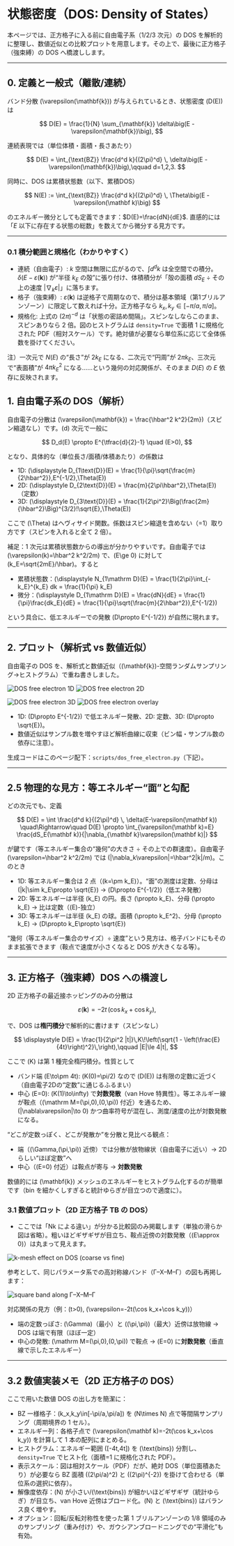 # 状態密度（DOS: Density of States）

本ページでは、正方格子に入る前に自由電子系（1/2/3 次元）の DOS を解析的に整理し、数値近似との比較プロットを用意します。その上で、最後に正方格子（強束縛）の DOS へ橋渡しします。

---

## 0. 定義と一般式（離散/連続）

バンド分散 \(\varepsilon(\mathbf{k})\) が与えられているとき、状態密度 \(D(E)\) は

$$
D(E) = \frac{1}{N} \sum_{\mathbf{k}} \delta\big(E - \varepsilon(\mathbf{k})\big),
$$

連続表現では（単位体積・面積・長さあたり）

$$
D(E) = \int_{\text{BZ}} \frac{d^d k}{(2\pi)^d} \, \delta\big(E - \varepsilon(\mathbf{k})\big),\qquad d=1,2,3.
$$

同時に、DOS は累積状態数（以下、累積DOS）

$$
N(E) := \int_{\text{BZ}} \frac{d^d k}{(2\pi)^d} \, \Theta\big(E - \varepsilon(\mathbf k)\big)
$$

のエネルギー微分としても定義できます：$D(E)=\frac{dN}{dE}$. 直感的には「$E$ 以下に存在する状態の総数」を数えてから微分する見方です。

---

### 0.1 積分範囲と規格化（わかりやすく）

- 連続（自由電子）: $k$ 空間は無限に広がるので、$\int d^d k$ は全空間での積分。$\delta(E-\varepsilon(\mathbf k))$ が“半径 $k_E$ の殻”に張り付け、体積積分が「殻の面積 $dS_E$ ÷ その上の速度 $|\nabla_k\varepsilon|$」に落ちます。
- 格子（強束縛）: $\varepsilon(\mathbf k)$ は逆格子で周期なので、積分は基本領域（第1ブリルアンゾーン）に限定して数えれば十分。正方格子なら $k_x,k_y\in[-\pi/a,\pi/a]$。
- 規格化: 上式の $(2\pi)^{-d}$ は「状態の密詰め間隔」。スピンなしならこのまま、スピンありなら 2 倍。図のヒストグラムは `density=True` で面積 1 に規格化された PDF（相対スケール）です。絶対値が必要なら単位系に応じて全体係数を掛けてください。

注）一次元で $N(E)$ の“長さ”が $2k_E$ になる、二次元で“円周”が $2\pi k_E$、三次元で“表面積”が $4\pi k_E^2$ になる……という幾何の対応関係が、そのまま $D(E)$ の $E$ 依存に反映されます。

## 1. 自由電子系の DOS（解析）

自由電子の分散は \(\varepsilon(\mathbf{k}) = \frac{\hbar^2 k^2}{2m}\)（スピン縮退なし）です。\(d\) 次元で一般に

$$
D_d(E) \propto E^{\tfrac{d}{2}-1} \quad (E>0),
$$

となり、具体的な（単位長さ/面積/体積あたり）の係数は

- 1D: \(\displaystyle D_{1\text{D}}(E) = \frac{1}{\pi}\sqrt{\frac{m}{2\hbar^2}}\,E^{-1/2}\,\Theta(E)\)
- 2D: \(\displaystyle D_{2\text{D}}(E) = \frac{m}{2\pi\hbar^2}\,\Theta(E)\)（定数）
- 3D: \(\displaystyle D_{3\text{D}}(E) = \frac{1}{2\pi^2}\Big(\frac{2m}{\hbar^2}\Big)^{3/2}\!\sqrt{E}\,\Theta(E)\)

ここで \(\Theta\) はヘヴィサイド関数。係数はスピン縮退を含めない（=1）取り方です（スピンを入れると全て 2 倍）。

補足：1 次元は累積状態数からの導出が分かりやすいです。自由電子では \(\varepsilon(k)=\hbar^2 k^2/2m\) で、\(E\ge 0\) に対して \(k_E=\sqrt{2mE}/\hbar\)。すると

- 累積状態数：\(\displaystyle N_{1\mathrm D}(E) = \frac{1}{2\pi}\int_{-k_E}^{k_E} dk = \frac{1}{\pi} k_E\)
- 微分：\(\displaystyle D_{1\mathrm D}(E) = \frac{dN}{dE} = \frac{1}{\pi}\frac{dk_E}{dE} = \frac{1}{\pi}\sqrt{\frac{m}{2\hbar^2}}\,E^{-1/2}\)

という具合に、低エネルギーでの発散 \(D\propto E^{-1/2}\) が自然に現れます。

---

## 2. プロット（解析式 vs 数値近似）

自由電子の DOS を、解析式と数値近似（\(\mathbf{k}\)-空間ランダムサンプリング→ヒストグラム）で重ね書きしました。

![DOS free electron 1D](figs/dos_free_1d.png)
![DOS free electron 2D](figs/dos_free_2d.png)

![DOS free electron 3D](figs/dos_free_3d.png)
![DOS free electron overlay](figs/dos_free_overlay.png)

- 1D: \(D\propto E^{-1/2}\) で低エネルギー発散、2D: 定数、3D: \(D\propto \sqrt{E}\)。
- 数値近似はサンプル数を増やすほど解析曲線に収束（ビン幅・サンプル数の依存に注意）。

生成コードはこのページ配下：`scripts/dos_free_electron.py`（下記）。

---

## 2.5 物理的な見方：等エネルギー“面”と勾配

どの次元でも、定義

$$
D(E) = \int \frac{d^d k}{(2\pi)^d} \, \delta(E-\varepsilon(\mathbf k))
\quad\Rightarrow\quad
D(E) \propto \int_{\varepsilon(\mathbf k)=E} \frac{dS_E(\mathbf k)}{|\nabla_{\mathbf k}\varepsilon(\mathbf k)|}
$$

が鍵です（等エネルギー集合の“幾何”の大きさ ÷ その上での群速度）。自由電子 \(\varepsilon=\hbar^2 k^2/2m\) では \(|\nabla_k\varepsilon|=\hbar^2|k|/m\)。このとき

- 1D: 等エネルギー集合は 2 点（\(k=\pm k_E\)）。“面”の測度は定数、分母は \(|k|\sim k_E\propto \sqrt{E}\) → \(D\propto E^{-1/2}\)（低エネ発散）
- 2D: 等エネルギーは半径 \(k_E\) の円。長さ \(\propto k_E\)、分母 \(\propto k_E\) → 比は定数（\(E\)-独立）
- 3D: 等エネルギーは半径 \(k_E\) の球。面積 \(\propto k_E^2\)、分母 \(\propto k_E\) → \(D\propto k_E\propto \sqrt{E}\)

“幾何（等エネルギー集合のサイズ）÷ 速度”という見方は、格子バンドにもそのまま拡張できます（鞍点で速度が小さくなると DOS が大きくなる等）。

---

## 3. 正方格子（強束縛）DOS への橋渡し

2D 正方格子の最近接ホッピングのみの分散は

$$
\varepsilon(\mathbf{k})= -2t\,(\cos k_x + \cos k_y),
$$

で、DOS は**楕円積分**で解析的に書けます（スピンなし）

$$
\displaystyle D(E) = \frac{1}{2\pi^2 |t|}\,K\!\left(\sqrt{1 - \left(\frac{E}{4t}\right)^2}\,\right),\qquad |E|\le 4|t|,
$$

ここで \(K\) は第 1 種完全楕円積分。性質として

- バンド端 \(E\to\pm 4t\): \(K(0)=\pi/2\) なので \(D(E)\) は有限の定数に近づく（自由電子2Dの“定数”に通じるふるまい）
- 中心 \(E=0\): \(K(1)\to\infty\) で**対数発散**（van Hove 特異性）。等エネルギー線が鞍点（\(\mathrm M=(\pi,0),(0,\pi)\) 付近）を通るため、\(|\nabla\varepsilon|\to 0\) かつ曲率符号が混在し、測度/速度の比が対数発散になる。

“どこが定数っぽく、どこが発散か”を分散と見比べる観点：

- 端（\(\Gamma,(\pi,\pi)\) 近傍）では分散が放物線状（自由電子に近い）→ 2D らしい“ほぼ定数”へ
- 中心（\(E=0\) 付近）は鞍点が寄与 → **対数発散**

数値的には \(\mathbf{k}\) メッシュのエネルギーをヒストグラム化するのが簡単です（bin を細かくしすぎると統計ゆらぎが目立つので適度に）。

### 3.1 数値プロット（2D 正方格子 TB の DOS）

- ここでは「Nk による違い」が分かる比較図のみ掲載します（単独の滑らか図は省略）。粗いほどギザギザが目立ち、鞍点近傍の対数発散（\(E\approx 0\)）は丸まって見えます。

![k-mesh effect on DOS (coarse vs fine)](figs/dos_square_tb_mesh_compare.png)

参考として、同じパラメータ系での高対称線バンド（Γ–X–M–Γ）の図も再掲します：

![square band along Γ–X–M–Γ](figs/band_square.png)

対応関係の見方（例：\(t>0\), \(\varepsilon=-2t(\cos k_x+\cos k_y)\)）

- 端の定数っぽさ: \(\Gamma\)（最小）と \((\pi,\pi)\)（最大）近傍は放物線 → DOS は端で有限（ほぼ一定）
- 中心の発散: \(\mathrm M=(\pi,0),(0,\pi)\) で鞍点 → \(E=0\) に**対数発散**（垂直線で示したエネルギー）

---

## 3.2 数値実装メモ（2D 正方格子の DOS）

ここで用いた数値 DOS の出し方を簡潔に：

- BZ 一様格子：\(k_x,k_y\in[-\pi/a,\pi/a]\) を \(N\times N\) 点で等間隔サンプリング（周期境界の 1 セル）。
- エネルギー列：各格子点で \(\varepsilon(\mathbf k)=-2t(\cos k_x+\cos k_y)\) を計算して 1 本の配列にまとめる。
- ヒストグラム：エネルギー範囲 \([-4t,4t]\) を \(\text{bins}\) 分割し、`density=True` でヒスト化（面積=1 に規格化された PDF）。
- 表示スケール：図は相対スケール（PDF）だが、絶対 DOS（単位面積あたり）が必要なら BZ 面積 \((2\pi/a)^2\) と \((2\pi)^{-2}\) を掛けて合わせる（単位系の選択に依存）。
- 解像度依存：\(N\) が小さい/\(\text{bins}\) が細かいほどギザギザ（統計ゆらぎ）が目立ち、van Hove 近傍はブロード化。\(N\) と \(\text{bins}\) はバランス良く増やす。
- オプション：回転/反転対称性を使った第 1 ブリルアンゾーンの 1/8 領域のみのサンプリング（重み付け）や、ガウシアンブロードニングでの“平滑化”も有効。

